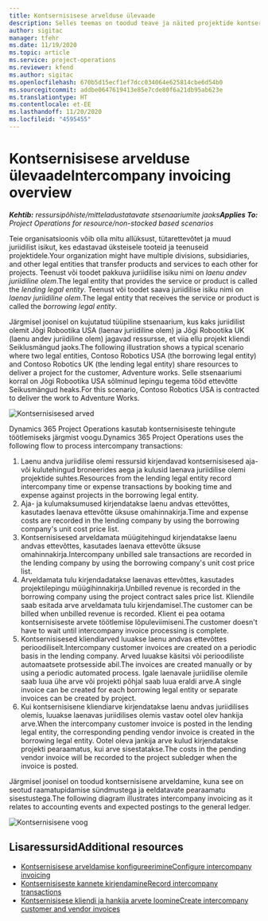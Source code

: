 ```yaml
---
title: Kontsernisisese arvelduse ülevaade
description: Selles teemas on toodud teave ja näited projektide kontsernisisese arveldamise kohta.
author: sigitac
manager: tfehr
ms.date: 11/19/2020
ms.topic: article
ms.service: project-operations
ms.reviewer: kfend
ms.author: sigitac
ms.openlocfilehash: 670b5d15ecf1ef7dcc034064e625814cbe6d54b0
ms.sourcegitcommit: addbe0647619413e85e7cde80f6a21db95ab623e
ms.translationtype: HT
ms.contentlocale: et-EE
ms.lasthandoff: 11/20/2020
ms.locfileid: "4595455"
---
```

# <a name="intercompany-invoicing-overview"></a><span data-ttu-id="ab8b0-103">Kontsernisisese arvelduse ülevaade</span><span class="sxs-lookup"><span data-stu-id="ab8b0-103">Intercompany invoicing overview</span></span>

<span data-ttu-id="ab8b0-104">_**Kehtib:** ressursipõhiste/mitteladustatavate stsenaariumite jaoks_</span><span class="sxs-lookup"><span data-stu-id="ab8b0-104">_**Applies To:** Project Operations for resource/non-stocked based scenarios_</span></span>

<span data-ttu-id="ab8b0-105">Teie organisatsioonis võib olla mitu allüksust, tütarettevõtet ja muud juriidilist isikut, kes edastavad üksteisele tooteid ja teenuseid projektidele.</span><span class="sxs-lookup"><span data-stu-id="ab8b0-105">Your organization might have multiple divisions, subsidiaries, and other legal entities that transfer products and services to each other for projects.</span></span> <span data-ttu-id="ab8b0-106">Teenust või toodet pakkuva juriidilise isiku nimi on *laenu andev juriidiline olem*.</span><span class="sxs-lookup"><span data-stu-id="ab8b0-106">The legal entity that provides the service or product is called the *lending legal entity*.</span></span> <span data-ttu-id="ab8b0-107">Teenust või toodet saava juriidilise isiku nimi on *laenav juriidiline olem*.</span><span class="sxs-lookup"><span data-stu-id="ab8b0-107">The legal entity that receives the service or product is called the *borrowing legal entity*.</span></span>

<span data-ttu-id="ab8b0-108">Järgmisel joonisel on kujutatud tüüpiline stsenaarium, kus kaks juriidilist olemit Jõgi Robootika USA (laenav juriidiline olem) ja Jõgi Robootika UK (laenu andev juriidiline olem) jagavad ressursse, et viia ellu projekt kliendi Seiklusmängud jaoks.</span><span class="sxs-lookup"><span data-stu-id="ab8b0-108">The following illustration shows a typical scenario where two legal entities, Contoso Robotics USA (the borrowing legal entity) and Contoso Robotics UK (the lending legal entity) share resources to deliver a project for the customer, Adventure works.</span></span> <span data-ttu-id="ab8b0-109">Selle stsenaariumi korral on Jõgi Robootika USA sõlminud lepingu tegema tööd ettevõtte Seikusmängud heaks.</span><span class="sxs-lookup"><span data-stu-id="ab8b0-109">For this scenario, Contoso Robotics USA is contracted to deliver the work to Adventure Works.</span></span>

![Kontsernisisesed arved](./media/IntercompanyScenario.png) 

<span data-ttu-id="ab8b0-111">Dynamics 365 Project Operations kasutab kontsernisiseste tehingute töötlemiseks järgmist voogu.</span><span class="sxs-lookup"><span data-stu-id="ab8b0-111">Dynamics 365 Project Operations uses the following flow to process intercompany transactions:</span></span>

1. <span data-ttu-id="ab8b0-112">Laenu andva juriidilise olemi ressursid kirjendavad kontsernisisesed aja- või kulutehingud broneerides aega ja kulusid laenava juriidilise olemi projektide suhtes.</span><span class="sxs-lookup"><span data-stu-id="ab8b0-112">Resources from the lending legal entity record intercompany time or expense transactions by booking time and expense against projects in the borrowing legal entity.</span></span>
2. <span data-ttu-id="ab8b0-113">Aja- ja kulumaksumused kirjendatakse laenu andvas ettevõttes, kasutades laenava ettevõtte üksuse omahinnakirja.</span><span class="sxs-lookup"><span data-stu-id="ab8b0-113">Time and expense costs are recorded in the lending company by using the borrowing company's unit cost price list.</span></span>
3. <span data-ttu-id="ab8b0-114">Kontsernisisesed arveldamata müügitehingud kirjendatakse laenu andvas ettevõttes, kasutades laenava ettevõtte üksuse omahinnakirja.</span><span class="sxs-lookup"><span data-stu-id="ab8b0-114">Intercompany unbilled sale transactions are recorded in the lending company by using the borrowing company's unit cost price list.</span></span>
4. <span data-ttu-id="ab8b0-115">Arveldamata tulu kirjendadatakse laenavas ettevõttes, kasutades projektilepingu müügihinnakirja.</span><span class="sxs-lookup"><span data-stu-id="ab8b0-115">Unbilled revenue is recorded in the borrowing company using the project contract sales price list.</span></span> <span data-ttu-id="ab8b0-116">Kliendile saab esitada arve arveldamata tulu kirjendamisel.</span><span class="sxs-lookup"><span data-stu-id="ab8b0-116">The customer can be billed when unbilled revenue is recorded.</span></span> <span data-ttu-id="ab8b0-117">Klient ei pea ootama kontsernisiseste arvete töötlemise lõpuleviimiseni.</span><span class="sxs-lookup"><span data-stu-id="ab8b0-117">The customer doesn't have to wait until intercompany invoice processing is complete.</span></span>
5. <span data-ttu-id="ab8b0-118">Kontsernisisesed kliendiarved luuakse laenu andvas ettevõttes perioodiliselt.</span><span class="sxs-lookup"><span data-stu-id="ab8b0-118">Intercompany customer invoices are created on a periodic basis in the lending company.</span></span> <span data-ttu-id="ab8b0-119">Arved luuakse käsitsi või perioodiliste automaatsete protsesside abil.</span><span class="sxs-lookup"><span data-stu-id="ab8b0-119">The invoices are created manually or by using a periodic automated process.</span></span> <span data-ttu-id="ab8b0-120">Igale laenavale juriidilise olemile saab luua ühe arve või projekti põhjal saab luua eraldi arve.</span><span class="sxs-lookup"><span data-stu-id="ab8b0-120">A single invoice can be created for each borrowing legal entity or separate invoices can be created by project.</span></span>
6. <span data-ttu-id="ab8b0-121">Kui kontsernisisene kliendiarve kirjendatakse laenu andvas juriidilises olemis, luuakse laenavas juriidilises olemis vastav ootel olev hankija arve.</span><span class="sxs-lookup"><span data-stu-id="ab8b0-121">When the intercompany customer invoice is posted in the lending legal entity, the corresponding pending vendor invoice is created in the borrowing legal entity.</span></span> <span data-ttu-id="ab8b0-122">Ootel oleva jankija arve kulud kirjendatakse projekti pearaamatus, kui arve sisestatakse.</span><span class="sxs-lookup"><span data-stu-id="ab8b0-122">The costs in the pending vendor invoice will be recorded to the project subledger when the invoice is posted.</span></span>

<span data-ttu-id="ab8b0-123">Järgmisel joonisel on toodud kontsernisisene arveldamine, kuna see on seotud raamatupidamise sündmustega ja eeldatavate pearaamatu sisestustega.</span><span class="sxs-lookup"><span data-stu-id="ab8b0-123">The following diagram illustrates intercompany invoicing as it relates to accounting events and expected postings to the general ledger.</span></span>

![Kontsernisisene voog](./media/IntercompanyFlow.png)

## <a name="additional-resources"></a><span data-ttu-id="ab8b0-125">Lisaressursid</span><span class="sxs-lookup"><span data-stu-id="ab8b0-125">Additional resources</span></span>

- [<span data-ttu-id="ab8b0-126">Kontsernisisese arveldamise konfigureerimine</span><span class="sxs-lookup"><span data-stu-id="ab8b0-126">Configure intercompany invoicing</span></span>](configure-intercompany-invoicing.md)
- [<span data-ttu-id="ab8b0-127">Kontsernisiseste kannete kirjendamine</span><span class="sxs-lookup"><span data-stu-id="ab8b0-127">Record intercompany transactions</span></span>](create-intercompany-transactions.md)
- [<span data-ttu-id="ab8b0-128">Kontsernisisese kliendi ja hankija arvete loomine</span><span class="sxs-lookup"><span data-stu-id="ab8b0-128">Create intercompany customer and vendor invoices</span></span>](create-intercompany-customer-vendor-invoices.md)
